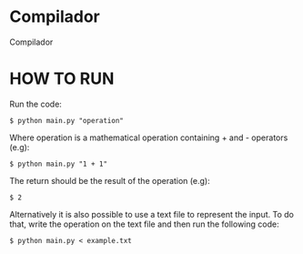 # Compilador
Compilador

# HOW TO RUN

Run the code:

    $ python main.py "operation"

Where operation is a mathematical operation containing + and - operators (e.g):

    $ python main.py "1 + 1"

The return should be the result of the operation (e.g):

    $ 2

Alternatively it is also possible to use a text file to represent the input. To do that,
write the operation on the text file and then run the following code:

    $ python main.py < example.txt